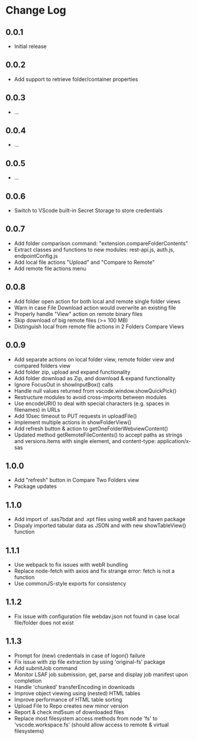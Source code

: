 # Change Log

## 0.0.1

- Initial release

## 0.0.2

- Add support to retrieve folder/container properties

## 0.0.3

- ...

## 0.0.4

- ...

## 0.0.5

- ...

## 0.0.6

- Switch to VScode built-in Secret Storage to store credentials

## 0.0.7

- Add folder comparison command: "extension.compareFolderContents"
- Extract classes and functions to new modules: rest-api.js, auth.js, endpointConfig.js
- Add local file actions "Upload" and "Compare to Remote"
- Add remote file actions menu

## 0.0.8

- Add folder open action for both local and remote single folder views
- Warn in case File Download action would overwrite an existing file
- Properly handle "View" action on remote binary files
- Skip download of big remote files (>= 100 MB)
- Distinguish local from remote file actions in 2 Folders Compare Views

## 0.0.9

- Add separate actions on local folder view, remote folder view and compared folders view
- Add folder zip, upload and expand functionality
- Add folder download as Zip, and download & expand functionality
- Ignore FocusOut in showInputBox() calls
- Handle null values returned from vscode.window.showQuickPick()
- Restructure modules to avoid cross-imports between modules
- Use encodeURI() to deal with special characters (e.g. spaces in filenames) in URLs
- Add 10sec timeout to PUT requests in uploadFile()
- Implement multiple actions in showFolderView()
- Add refresh button & action to getOneFolderWebviewContent()
- Updated method getRemoteFileContents() to accept paths as strings and versions.items with single element, and content-type: application/x-sas

## 1.0.0

- Add "refresh" button in Compare Two Folders view
- Package updates

## 1.1.0

- Add import of .sas7bdat and .xpt files using webR and haven package
- Dispaly imported tabular data as JSON and with new showTableView() function

## 1.1.1

- Use webpack to fix issues with webR bundling
- Replace node-fetch with axios and fix strange error: fetch is not a function
- Use commonJS-style exports for consistency

## 1.1.2

- Fix issue with configuration file webdav.json not found in case local file/folder does not exist

## 1.1.3

- Prompt for (new) credentials in case of logon() failure
- Fix issue with  zip file extraction by using 'original-fs' package
- Add submitJob command
- Monitor LSAF job submission, get, parse and display job manifest upon completion
- Handle 'chunked' transferEncoding in downloads
- Improve object viewing using (nested) HTML tables
- Improve performance of HTML table sorting
- Upload File to Repo creates new minor version
- Report & check md5sum of downloaded files
- Replace most filesystem access methods from node 'fs' to 'vscode.workspace.fs' (should allow access to remote & virtual filesystems)
